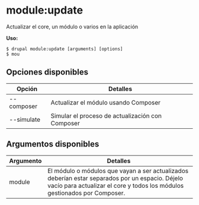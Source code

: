 # module:update
Actualizar el core, un módulo o varios en la aplicación

**Uso:**
```
$ drupal module:update [arguments] [options]
$ mou  
```

## Opciones disponibles
Opción | Detalles
-------|-------------
--composer | Actualizar el módulo usando Composer
--simulate | Simular el proceso de actualización con Composer

## Argumentos disponibles
Argumento | Detalles
---------|-------------
module | El módulo o módulos que vayan a ser actualizados deberían estar separados por un espacio. Déjelo vacío para actualizar el core y todos los módulos gestionados por Composer.
